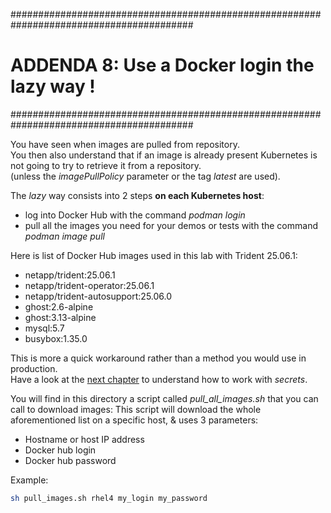 #########################################################################################
# ADDENDA 8: Use a Docker login the lazy way !
#########################################################################################

You have seen when images are pulled from repository.  
You then also understand that if an image is already present  Kubernetes is not going to try to retrieve it from a repository.  
(unless the _imagePullPolicy_ parameter or the tag _latest_ are used).

The _lazy_ way consists into 2 steps **on each Kubernetes host**:  
- log into Docker Hub with the command _podman login_
- pull all the images you need for your demos or tests with the command _podman image pull_

Here is list of Docker Hub images used in this lab with Trident 25.06.1:
- netapp/trident:25.06.1
- netapp/trident-operator:25.06.1
- netapp/trident-autosupport:25.06.0
- ghost:2.6-alpine
- ghost:3.13-alpine
- mysql:5.7
- busybox:1.35.0

This is more a quick workaround rather than a method you would use in production.  
Have a look at the [next chapter](../3_Secrets) to understand how to work with _secrets_.

You will find in this directory a script called _pull_all_images.sh_ that you can call to download images:
This script will download the whole aforementioned list on a specific host, & uses 3 parameters:  
- Hostname or host IP address
- Docker hub login
- Docker hub password

Example:  
```bash
sh pull_images.sh rhel4 my_login my_password
```
